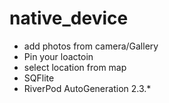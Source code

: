 # native_device

- add photos from camera/Gallery
- Pin your loactoin
- select location from map
- SQFlite
- RiverPod AutoGeneration 2.3.*
